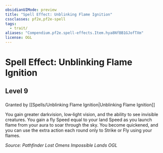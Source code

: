 ```yaml
---
obsidianUIMode: preview
title: "Spell Effect: Unblinking Flame Ignition"
cssclasses: pf2e,pf2e-spell
tags:
  - trait/
aliases: "Compendium.pf2e.spell-effects.Item.hya8NfBB1GJofTXm"
license: OGL
---
```

# Spell Effect: Unblinking Flame Ignition
## Level 9
### 






Granted by [[Spells/Unblinking Flame Ignition|Unblinking Flame Ignition]]

You gain greater darkvision, low‐light vision, and the ability to see invisible creatures. You gain a fly Speed equal to your land Speed as you launch flame from your aura to soar through the sky. You become quickened, and you can use the extra action each round only to Strike or Fly using your flames.

*Source: Pathfinder Lost Omens Impossible Lands*
*OGL*
